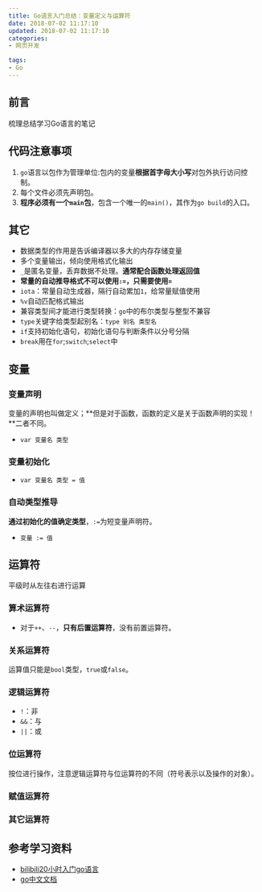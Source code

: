 ```yaml
---
title: Go语言入门总结：变量定义与运算符
date: 2018-07-02 11:17:10
updated: 2018-07-02 11:17:10
categories:
- 网页开发

tags:
- Go
---
```

## 前言
梳理总结学习Go语言的笔记

<!-- more -->
## 代码注意事项
1. `go`语言以包作为管理单位:包内的变量**根据首字母大小写**对包外执行访问控制。
2. 每个文件必须先声明包。
3. **程序必须有一个`main`包**，包含一个唯一的`main()`，其作为`go build`的入口。


## 其它
- 数据类型的作用是告诉编译器以多大的内存存储变量
- 多个变量输出，倾向使用格式化输出
- `_`是匿名变量，丢弃数据不处理。**通常配合函数处理返回值**
- **常量的自动推导格式不可以使用`:=`，只需要使用`=`**
- `iota`：常量自动生成器，隔行自动累加`1`，给常量赋值使用
- `%v`自动匹配格式输出
- 兼容类型间才能进行类型转换：`go`中的布尔类型与整型不兼容
- `type`关键字给类型起别名：`type 别名 类型名`
- `if`支持初始化语句，初始化语句与判断条件以分号分隔
- `break`用在`for`;`switch`;`select`中

## 变量
### 变量声明
变量的声明也叫做定义；**但是对于函数，函数的定义是关于函数声明的实现！**二者不同。
- `var 变量名 类型`
### 变量初始化
- `var 变量名 类型 = 值`
### 自动类型推导
**通过初始化的值确定类型**，`:=`为短变量声明符。
- `变量 := 值`

## 运算符
平级时从左往右进行运算
### 算术运算符
- 对于`++`、`--`，**只有后置运算符**，没有前置运算符。
### 关系运算符
运算值只能是`bool`类型，`true`或`false`。
### 逻辑运算符
- `!`：非
- `&&`：与
- `||`：或
### 位运算符
按位进行操作，注意逻辑运算符与位运算符的不同（符号表示以及操作的对象）。
### 赋值运算符
### 其它运算符

## 参考学习资料
- [bilibili20小时入门go语言](https://www.bilibili.com/video/av20432910/)
- [go中文文档](https://studygolang.com/pkgdoc)
